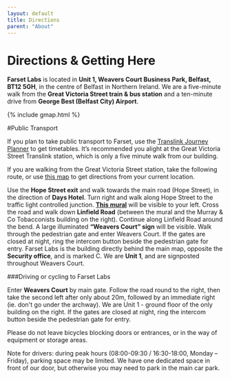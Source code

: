 ```yaml
---
layout: default
title: Directions
parent: "About"
---
```


# Directions & Getting Here
 
**Farset Labs** is located in **Unit 1, Weavers Court Business Park, Belfast, BT12 5GH**, in the centre of Belfast in Northern Ireland. We are a five-minute walk from the **Great Victoria Street train & bus station** and a ten-minute drive from **George Best (Belfast City) Airport**. 
 
{% include gmap.html %}

#Public Transport
 
 
If you plan to take public transport to Farset, use the [Translink Journey Planner](http://journeyplanner.translink.co.uk/web/XSLT_TRIP_REQUEST2?language=en) to get timetables. It’s recommended you alight at the Great Victoria Street Translink station, which is only a five minute walk from our building.
 
If you are walking from the Great Victoria Street station, take the following route, or use [this map](https://www.google.co.uk/maps/place/Farset+Labs/@54.5951622,-5.9368974,15z/data=!4m2!3m1!1s0x486108f686ba0491:0xf206df9d70d81d76) to get directions from your current location.
 
Use the **Hope Street exit** and walk towards the main road (Hope Street), in the direction of **Days Hotel**.
Turn right and walk along Hope Street to the traffic light controlled junction. [**This mural**](https://encrypted-tbn3.gstatic.com/images?q=tbn:ANd9GcQqoxkMF1zAnyVJ8r9n-72kvONLxlYP0JFqM9sUIIup52zFqW4w) will be visible to your left.
Cross the road and walk down **Linfield Road** (between the mural and the Murray & Co Tobacconists building on the right). Continue along Linfield Road around the bend. A large illuminated **“Weavers Court” sign** will be visible.
Walk through the pedestrian gate and enter Weavers Court. If the gates are closed at night, ring the intercom button beside the pedestrian gate for entry.
Farset Labs is the building directly behind the main map, opposite the **Security office**, and is marked C. We are **Unit 1**, and are signposted throughout Weavers Court.
 
###Driving or cycling to Farset Labs
 
Enter **Weavers Court** by main gate. Follow the road round to the right, then take the second left after only about 20m, followed by an immediate right (ie. don't go under the archway). We are Unit 1  - ground floor of the only building on the right. If the gates are closed at night, ring the intercom button beside the pedestrian gate for entry.
 
Please do not leave bicycles blocking doors or entrances, or in the way of equipment or storage areas.
 
Note for drivers: during peak hours (08:00-09:30 / 16:30-18:00, Monday – Friday), parking space may be limited. We have one dedicated space in front of our door, but otherwise you may need to park in the main car park. 
